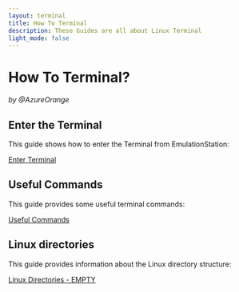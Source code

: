 ```yaml
---
layout: terminal
title: How To Terminal
description: These Guides are all about Linux Terminal
light_mode: false
---
```


# How To Terminal?  
_by @AzureOrange_

## Enter the Terminal
This guide shows how to enter the Terminal from EmulationStation:

[Enter Terminal](/terminal/enter.md)

## Useful Commands
This guide provides some useful terminal commands:

[Useful Commands](/terminal/commands.md)

## Linux directories
This guide provides information about the Linux directory structure:

[Linux Directories - EMPTY](/terminal/directories.md)
